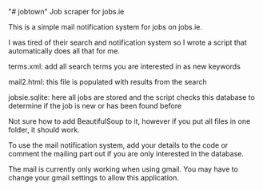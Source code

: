 "# jobtown" 
Job scraper for jobs.ie

This is a simple mail notification system for jobs on jobs.ie.

I was tired of their search and notification system so I wrote a script that automatically does all that for me.

terms.xml: add all search terms you are interested in as new keywords

mail2.html: this file is populated with results from the search

jobsie.sqlite: here all jobs are stored and the script checks this database to determine if the job is new or has been found before

Not sure how to add BeautifulSoup to it, however if you put all files in one folder, it should work.

To use the mail notification system, add your details to the code or comment the mailing part out if you are only interested in the database.

The mail is currently only working when using gmail. You may have to change your gmail settings to allow this application.
